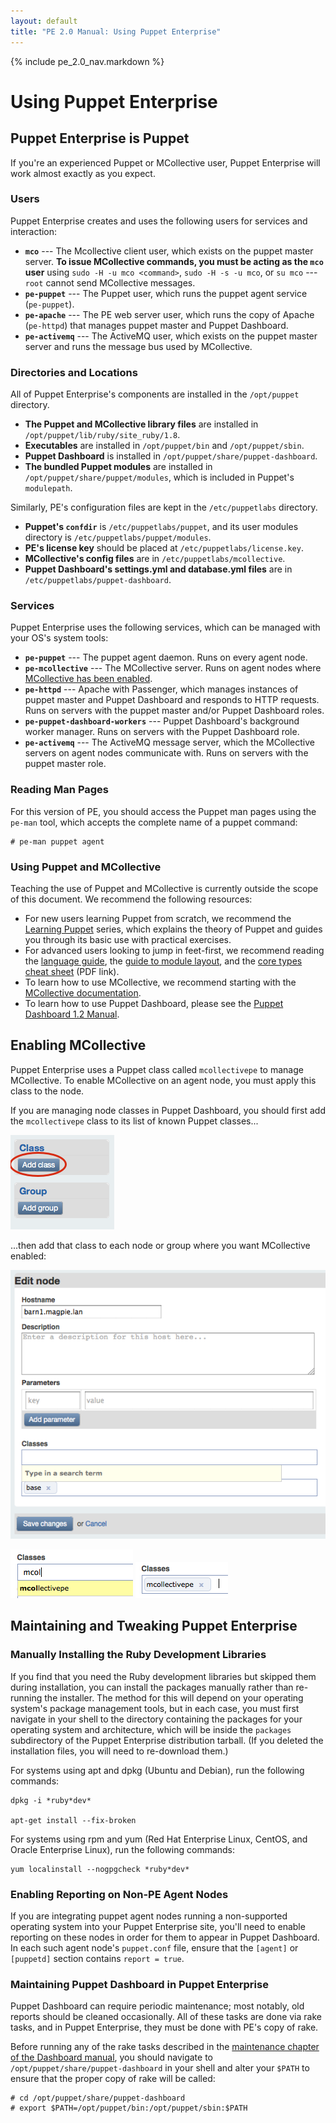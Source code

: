 ```yaml
---
layout: default
title: "PE 2.0 Manual: Using Puppet Enterprise"
---
```


{% include pe_2.0_nav.markdown %}

Using Puppet Enterprise
=======================


Puppet Enterprise is Puppet
------

If you're an experienced Puppet or MCollective user, Puppet Enterprise will work almost exactly as you expect. 

### Users

Puppet Enterprise creates and uses the following users for services and interaction:

- **`mco`** --- The Mcollective client user, which exists on the puppet master server. **To issue MCollective commands, you must be acting as the `mco` user** using `sudo -H -u mco <command>`, `sudo -H -s -u mco`, or `su mco` --- `root` cannot send MCollective messages.
- **`pe-puppet`** --- The Puppet user, which runs the puppet agent service (`pe-puppet`).
- **`pe-apache`** --- The PE web server user, which runs the copy of Apache (`pe-httpd`) that manages puppet master and Puppet Dashboard.
- **`pe-activemq`** --- The ActiveMQ user, which exists on the puppet master server and runs the message bus used by MCollective.

### Directories and Locations

All of Puppet Enterprise's components are installed in the `/opt/puppet` directory.

* **The Puppet and MCollective library files** are installed in `/opt/puppet/lib/ruby/site_ruby/1.8`.
* **Executables** are installed in `/opt/puppet/bin` and `/opt/puppet/sbin`.
* **Puppet Dashboard** is installed in `/opt/puppet/share/puppet-dashboard`.
* **The bundled Puppet modules** are installed in `/opt/puppet/share/puppet/modules`, which is included in Puppet's `modulepath`. 

Similarly, PE's configuration files are kept in the `/etc/puppetlabs` directory.

* **Puppet's `confdir`** is `/etc/puppetlabs/puppet`, and its user modules directory is `/etc/puppetlabs/puppet/modules`.
* **PE's license key** should be placed at `/etc/puppetlabs/license.key`.
* **MCollective's config files** are in `/etc/puppetlabs/mcollective`. 
* **Puppet Dashboard's settings.yml and database.yml files** are in `/etc/puppetlabs/puppet-dashboard`. 

### Services

Puppet Enterprise uses the following services, which can be managed with your OS's system tools:

- **`pe-puppet`** --- The puppet agent daemon. Runs on every agent node.
- **`pe-mcollective`** --- The MCollective server. Runs on agent nodes where [MCollective has been enabled][enablemco].
- **`pe-httpd`** --- Apache with Passenger, which manages instances of puppet master and Puppet Dashboard and responds to HTTP requests. Runs on servers with the puppet master and/or Puppet Dashboard roles.
- **`pe-puppet-dashboard-workers`** --- Puppet Dashboard's background worker manager. Runs on servers with the Puppet Dashboard role.
- **`pe-activemq`** --- The ActiveMQ message server, which the MCollective servers on agent nodes communicate with. Runs on servers with the puppet master role.

### Reading Man Pages

For this version of PE, you should access the Puppet man pages using the `pe-man` tool, which accepts the complete name of a puppet command:

    # pe-man puppet agent

### Using Puppet and MCollective

Teaching the use of Puppet and MCollective is currently outside the scope of this document. We recommend the following resources:

* For new users learning Puppet from scratch, we recommend the [Learning Puppet][lp] series, which explains the theory of Puppet and guides you through its basic use with practical exercises. 
* For advanced users looking to jump in feet-first, we recommend reading the [language guide][lg], the [guide to module layout][modules], and the [core types cheat sheet][coretypes] (PDF link).
* To learn how to use MCollective, we recommend starting with the [MCollective documentation][mco].
* To learn how to use Puppet Dashboard, please see the [Puppet Dashboard 1.2 Manual][dashboard].

[dashboard]: http://docs.puppetlabs.com/dashboard/manual/1.2
[modules]: http://docs.puppetlabs.com/guides/modules.html
[coretypes]: http://docs.puppetlabs.com/puppet_core_types_cheatsheet.pdf
[lg]: http://docs.puppetlabs.com/guides/language_guide.html
[lp]: http://docs.puppetlabs.com/learning/
[mco]: http://docs.puppetlabs.com/mcollective/index.html
[docs]: http://docs.puppetlabs.com

Enabling MCollective
-----

[enablemco]: #enabling-mcollective

Puppet Enterprise uses a Puppet class called `mcollectivepe` to manage MCollective. To enable MCollective on an agent node, you must apply this class to the node.

If you are managing node classes in Puppet Dashboard, you should first add the `mcollectivepe` class to its list of known Puppet classes...

![Add class button](./images/general/dashboard-addclass.png)

...then add that class to each node or group where you want MCollective enabled:

![Edit node screen](./images/general/dashboard-class-for-node1.png)

![Typing a class name](./images/general/dashboard-class-for-node2.png) ![Selecting a known class](./images/general/dashboard-class-for-node3.png)


Maintaining and Tweaking Puppet Enterprise
-----

### Manually Installing the Ruby Development Libraries

If you find that you need the Ruby development libraries but skipped them during installation, you can install the packages manually rather than re-running the installer. The method for this will depend on your operating system's package management tools, but in each case, you must first navigate in your shell to the directory containing the packages for your operating system and architecture, which will be inside the `packages` subdirectory of the Puppet Enterprise distribution tarball. (If you deleted the installation files, you will need to re-download them.)

For systems using apt and dpkg (Ubuntu and Debian), run the following commands: 

	dpkg -i *ruby*dev* 

	apt-get install --fix-broken

For systems using rpm and yum (Red Hat Enterprise Linux, CentOS, and Oracle Enterprise Linux), run the following commands: 

	yum localinstall --nogpgcheck *ruby*dev* 

### Enabling Reporting on Non-PE Agent Nodes

If you are integrating puppet agent nodes running a non-supported operating system into your Puppet Enterprise site, you'll need to enable reporting on these nodes in order for them to appear in Puppet Dashboard. In each such agent node's `puppet.conf` file, ensure that the `[agent]` or `[puppetd]` section contains `report = true`. 

### Maintaining Puppet Dashboard in Puppet Enterprise

[dashmaint]: http://docs.puppetlabs.com/dashboard/manual/1.2/maintaining.html

Puppet Dashboard can require periodic maintenance; most notably, old reports should be cleaned occasionally. All of these tasks are done via rake tasks, and in Puppet Enterprise, they must be done with PE's copy of rake. 

Before running any of the rake tasks described in the [maintenance chapter of the Dashboard manual][dashmaint], you should navigate to `/opt/puppet/share/puppet-dashboard` in your shell and alter your `$PATH` to ensure that the proper copy of rake will be called:

    # cd /opt/puppet/share/puppet-dashboard
    # export $PATH=/opt/puppet/bin:/opt/puppet/sbin:$PATH

